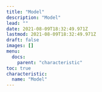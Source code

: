 ```yaml
---
title: "Model"
description: "Model"
lead: ""
date: 2021-08-09T18:32:49.971Z
lastmod: 2021-08-09T18:32:49.971Z
draft: false
images: []
menu:
  docs:
    parent: "characteristic"
toc: true
characteristic:
  name: "Model"
---
```

